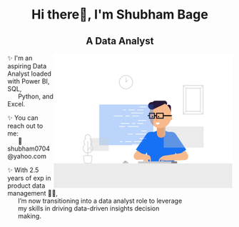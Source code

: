 <div align="center">

# Hi there👋, I'm Shubham Bage

## A Data Analyst
<!-- Large GIF on the right -->
<img src="Data.gif" alt="Your GIF" width="400px" align="right">

<!-- Description -->
<p align="left">
✨ I'm an aspiring Data Analyst loaded with Power BI, SQL,
<br>
&nbsp;&nbsp;&nbsp;&nbsp;&nbsp;&nbsp;Python, and Excel.
<p align="left">
✨ You can reach out to me:
<br>
&nbsp;&nbsp;&nbsp;&nbsp;&nbsp;&nbsp;📧 shubham0704@yahoo.com

<p align="left">
✨ With 2.5 years of exp in product data management 👨‍💻,
<br> 
&nbsp;&nbsp;&nbsp;&nbsp;&nbsp;&nbsp;I’m now transitioning into a data analyst role to leverage
<br>
&nbsp;&nbsp;&nbsp;&nbsp;&nbsp;&nbsp;my skills in driving data-driven insights decision 
<br>
&nbsp;&nbsp;&nbsp;&nbsp;&nbsp;&nbsp;making.
  
</p>


</div>
